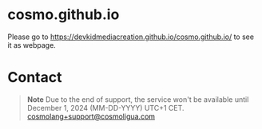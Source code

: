 # cosmo.github.io
Please go to https://devkidmediacreation.github.io/cosmo.github.io/ to see it as webpage.

# Contact
> **Note** Due to the end of support, the service won't be available until December 1, 2024 (MM-DD-YYYY) UTC+1 CET.
cosmolang+support@cosmoligua.com
